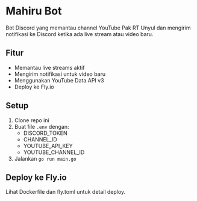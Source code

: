 # Mahiru Bot

Bot Discord yang memantau channel YouTube Pak RT Unyul dan mengirim notifikasi ke Discord ketika ada live stream atau video baru.

## Fitur

- Memantau live streams aktif
- Mengirim notifikasi untuk video baru
- Menggunakan YouTube Data API v3
- Deploy ke Fly.io

## Setup

1. Clone repo ini
2. Buat file `.env` dengan:
   - DISCORD_TOKEN
   - CHANNEL_ID
   - YOUTUBE_API_KEY
   - YOUTUBE_CHANNEL_ID
3. Jalankan `go run main.go`

## Deploy ke Fly.io

Lihat Dockerfile dan fly.toml untuk detail deploy.
